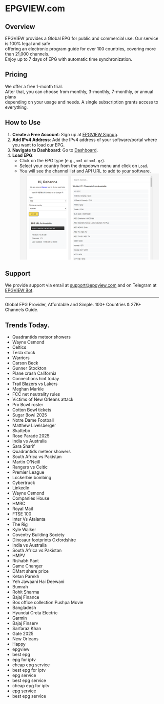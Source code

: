 # EPGVIEW.com



## Overview
EPGVIEW provides a Global EPG for public and commercial use. Our service is 100% legal and safe\
offering an electronic program guide for over 100 countries, covering more than 21,000 channels.\
Enjoy up to 7 days of EPG with automatic time synchronization.

## Pricing
We offer a free 1-month trial. \
After that, you can choose from monthly, 3-monthly, 7-monthly, or annual plans \
depending on your usage and needs. A single subscription grants access to everything.

## How to Use
1. **Create a Free Account**: Sign up at [EPGVIEW Signup](https://epgview.com/signup.php).
2. **Add IPv4 Address**: Add the IPv4 address of your software/portal where you want to load our EPG.
3. **Navigate to Dashboard**: Go to [Dashboard](https://epgview.com/dashboard.php).
4. **Load EPG**:
   - Click on the EPG type (e.g., `xml` or `xml.gz`).
   - Select your country from the dropdown menu and click on `Load`.
   - You will see the channel list and API URL to add to your software.
![EPGVIEW](img/dashboard.png)
## Support
We provide support via email at [support@epgview.com](mailto:support@epgview.com) and on Telegram at [EPGVIEW Bot](https://t.me/epgview_bot).

---

Global EPG Provider, Affordable and Simple. 100+ Countries & 27K+ Channels Guide.

## Trends Today.

- Quadrantids meteor showers
- Wayne Osmond
- Celtics
- Tesla stock
- Warriors
- Carson Beck
- Gunner Stockton
- Plane crash California
- Connections hint today
- Trail Blazers vs Lakers
- Meghan Markle
- FCC net neutrality rules
- Victims of New Orleans attack
- Pro Bowl roster
- Cotton Bowl tickets
- Sugar Bowl 2025
- Notre Dame Football
- Matthew Livelsberger
- Skattebo
- Rose Parade 2025
- India vs Australia
- Sara Sharif
- Quadrantids meteor showers
- South Africa vs Pakistan
- Martin O'Neill
- Rangers vs Celtic
- Premier League
- Lockerbie bombing
- Cybertruck
- LinkedIn
- Wayne Osmond
- Companies House
- HMRC
- Royal Mail
- FTSE 100
- Inter Vs Atalanta
- The Rig
- Kyle Walker
- Coventry Building Society
- Dinosaur footprints Oxfordshire
- India vs Australia
- South Africa vs Pakistan
- HMPV
- Rishabh Pant
- Game Changer
- DMart share price
- Ketan Parekh
- Yeh Jawaani Hai Deewani
- Bumrah
- Rohit Sharma
- Bajaj Finance
- Box office collection Pushpa Movie
- Bangladesh
- Hyundai Creta Electric
- Garmin
- Bajaj Finserv
- Sarfaraz Khan
- Gate 2025
- New Orleans
- Happy
- epgview
- best epg
- epg for iptv
- cheap epg service
- best epg for iptv
- epg service
- best epg service
- cheap epg for iptv
- epg service
- best epg service
